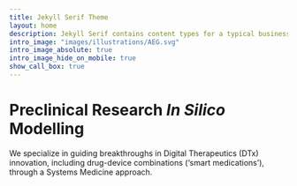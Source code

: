 ```yaml
---
title: Jekyll Serif Theme
layout: home
description: Jekyll Serif contains content types for a typical business website. The theme is fully responsive, blazing fast and artfully illustrated.
intro_image: "images/illustrations/AEG.svg"
intro_image_absolute: true
intro_image_hide_on_mobile: true
show_call_box: true
---
```


# Preclinical Research <span class="insilico">_In&nbsp;Silico&thinsp;_</span> Modelling

We specialize in guiding breakthroughs in Digital Therapeutics (DTx) innovation, including drug-device combinations (‘smart medications’), through a Systems Medicine approach.
